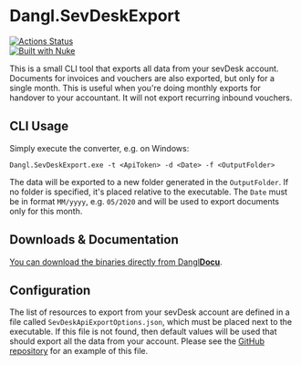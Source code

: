 # Dangl.SevDeskExport

[![Actions Status](https://github.com/GeorgDangl/Dangl.SevDeskExport/workflows/continuous/badge.svg)](https://github.com/GeorgDangl/Dangl.SevDeskExport/actions)  
[![Built with Nuke](http://nuke.build/rounded)](https://www.nuke.build) 

This is a small CLI tool that exports all data from your sevDesk account. Documents for invoices and vouchers are also exported, but only for a single month. This is useful when you're doing monthly exports for handover to your accountant.
It will not export recurring inbound vouchers.

## CLI Usage

Simply execute the converter, e.g. on Windows:

    Dangl.SevDeskExport.exe -t <ApiToken> -d <Date> -f <OutputFolder>

The data will be exported to a new folder generated in the `OutputFolder`. If no folder is specified, it's placed relative to the executable. The `Date` must be in format `MM/yyyy`, e.g. `05/2020` and will be used to export documents only for this month.

## Downloads & Documentation

[You can download the binaries directly from Dangl**Docu**](https://docs.dangl-it.com/Projects/Dangl.SevDeskExport).

## Configuration

The list of resources to export from your sevDesk account are defined in a file called `SevDeskApiExportOptions.json`, which must be placed next to the executable. If this file
is not found, then default values will be used that should export all the data from your account. Please see the [GitHub repository](https://github.com/GeorgDangl/Dangl.SevDeskExport) for an example of this file.

